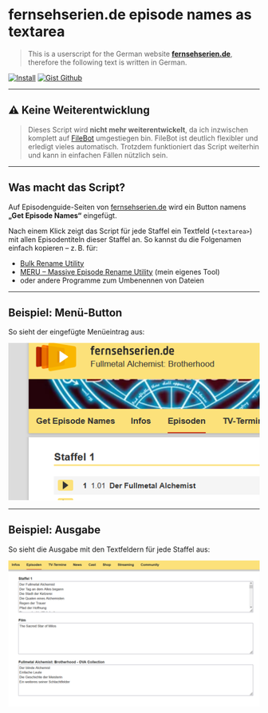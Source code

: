 # fernsehserien.de episode names as textarea

> This is a userscript for the German website **[fernsehserien.de](https://www.fernsehserien.de)**, therefore the following text is written in German.

[![Install](https://img.shields.io/badge/install-userscript-purple?style=for-the-badge&logo=tampermonkey)](https://gist.github.com/Kurotaku-sama/6af9c8c73ade2812c90d7da22367ee06/raw/fernsehserien.de%2520episode%2520names%2520as%2520textarea.user.js) [![Gist Github](https://img.shields.io/badge/gist-github-purple?style=for-the-badge&logo=github)](https://gist.github.com/Kurotaku-sama/6af9c8c73ade2812c90d7da22367ee06)

---

## ⚠️ Keine Weiterentwicklung

> Dieses Script wird **nicht mehr weiterentwickelt**, da ich inzwischen komplett auf [FileBot](https://www.filebot.net) umgestiegen bin.
> FileBot ist deutlich flexibler und erledigt vieles automatisch.
> Trotzdem funktioniert das Script weiterhin und kann in einfachen Fällen nützlich sein.

---

## Was macht das Script?

Auf Episodenguide-Seiten von [fernsehserien.de](https://www.fernsehserien.de) wird ein Button namens **„Get Episode Names“** eingefügt.

Nach einem Klick zeigt das Script für jede Staffel ein Textfeld (`<textarea>`) mit allen Episodentiteln dieser Staffel an.
So kannst du die Folgenamen einfach kopieren – z. B. für:

- [Bulk Rename Utility](https://www.bulkrenameutility.co.uk/)
- [MERU – Massive Episode Rename Utility](https://github.com/Kurotaku-sama/MERU-Massive-Episode-Rename-Utility) (mein eigenes Tool)
- oder andere Programme zum Umbenennen von Dateien

---

## Beispiel: Menü-Button

So sieht der eingefügte Menüeintrag aus:

![Menüeintrag](menu_item.png)

---

## Beispiel: Ausgabe

So sieht die Ausgabe mit den Textfeldern für jede Staffel aus:

![Textareas mit Episodennamen](textareas.png)